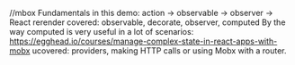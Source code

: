 //mbox
Fundamentals in this demo: action -> observable -> observer -> React rerender
covered: observable, decorate, observer, computed
By the way computed is very useful in a lot of scenarios:
https://egghead.io/courses/manage-complex-state-in-react-apps-with-mobx
ucovered: providers, making HTTP calls or using Mobx with a router.